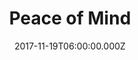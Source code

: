 ---
title: "Peace of Mind"
image: "https://i.imgur.com/8mkLj1U.png"
date: "2017-11-19T06:00:00.000Z"
video:
  type: "vimeo"
  id: "243551811"
speaker:
  name: "Adam Julch"
  permalink: "adam-julch"
series: "the-gift"
---